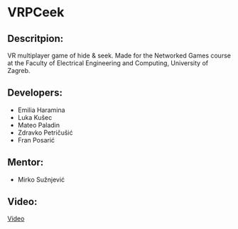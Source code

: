 # VRPCeek
 
## Descritpion:
VR multiplayer game of hide & seek.
Made for the Networked Games course at the Faculty of Electrical Engineering and Computing, University of Zagreb.

## Developers:
 - Emilia Haramina
 - Luka Kušec
 - Mateo Paladin
 - Zdravko Petričušić
 - Fran Posarić

## Mentor: 
- Mirko Sužnjević

## Video:
[Video](https://github.com/MPaladin16/SeekersGameUmrIgr/tree/main/Video)
